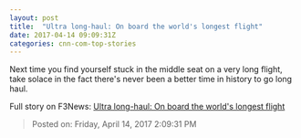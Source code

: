 ```yaml
---
layout: post
title:  "Ultra long-haul: On board the world's longest flight"
date: 2017-04-14 09:09:31Z
categories: cnn-com-top-stories
---
```


Next time you find yourself stuck in the middle seat on a very long flight, take solace in the fact there's never been a better time in history to go long haul.


Full story on F3News: [Ultra long-haul: On board the world's longest flight](http://www.f3nws.com/n/yWQhMF)

> Posted on: Friday, April 14, 2017 2:09:31 PM
